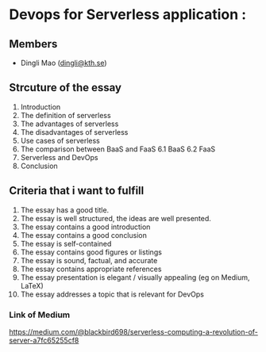 
# Devops for Serverless application :
## Members
 - Dingli Mao (dingli@kth.se)

## Strcuture of the essay

  1. Introduction
  2. The definition of serverless
  3. The advantages of serverless
  4. The disadvantages of serverless
  5. Use cases of serverless
  6. The comparison between BaaS and FaaS
     6.1 BaaS
     6.2 FaaS
  7. Serverless and DevOps
  8. Conclusion
  
##  Criteria that i want to fulfill
1. The essay has a good title.
2. The essay is well structured, the ideas are well presented.
3. The essay contains a good introduction
4. The essay contains a good conclusion
5. The essay is self-contained
6. The essay contains good figures or listings
7. The essay is sound, factual, and accurate
8. The essay contains appropriate references
9. The essay presentation is elegant / visually appealing (eg on Medium, LaTeX)
10. The essay addresses a topic that is relevant for DevOps

### Link of Medium
https://medium.com/@blackbird698/serverless-computing-a-revolution-of-server-a7fc65255cf8